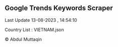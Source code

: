 

## Google Trends Keywords Scraper 
 
Last Update 13-08-2023 , 14:54:10

Country List :
VIETNAM.json



© Abdul Muttaqin 
